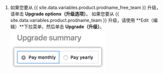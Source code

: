 1. 如果您要从 {{ site.data.variables.product.prodname_free_team }} 升级，请单击 **Upgrade options（升级选项）**。 如果您要从 {{ site.data.variables.product.prodname_team }} 升级，请使用 **Edit（编辑）**下拉菜单，然后单击 **Upgrade（升级）**。 ![升级选项按钮](/assets/images/help/billing/choose-monthly-or-yearly-billing.png)